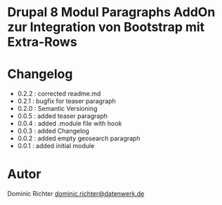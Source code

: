 # Drupal 8 Modul Paragraphs AddOn zur Integration von Bootstrap mit Extra-Rows

# Changelog

* 0.2.2 : corrected readme.md
* 0.2.1 : bugfix for teaser paragraph
* 0.2.0 : Semantic Versioning
* 0.0.5 : added teaser paragraph
* 0.0.4 : added .module file with hook
* 0.0.3 : added Changelog
* 0.0.2 : added empty geosearch paragraph
* 0.0.1 : added initial module

# Autor
Dominic Richter
dominic.richter@datenwerk.de
